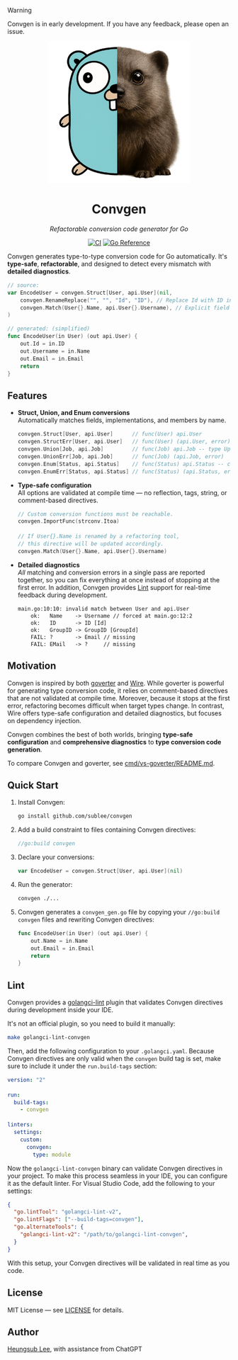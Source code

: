 > [!WARNING]
> Convgen is in early development. If you have any feedback, please open an
> issue.

<p align="center">
<img src="assets/convgen.png" alt="Convgen Logo" width="320" />
</p>

<h1 align="center">Convgen</h1>
<p align="center"><i>Refactorable conversion code generator for Go</i></p>

<p align="center">
<a href="https://github.com/sublee/convgen/actions/workflows/ci.yaml"><img src="https://github.com/sublee/convgen/actions/workflows/ci.yaml/badge.svg" alt="CI"></a>
<a href="https://pkg.go.dev/github.com/sublee/convgen"><img src="https://pkg.go.dev/badge/github.com/sublee/convgen.svg" alt="Go Reference"></a>
</p>

Convgen generates type-to-type conversion code for Go automatically. It's
**type-safe**, **refactorable**, and designed to detect every mismatch with
**detailed diagnostics**.

```go
// source:
var EncodeUser = convgen.Struct[User, api.User](nil,
    convgen.RenameReplace("", "", "Id", "ID"), // Replace Id with ID in output types before matching
    convgen.Match(User{}.Name, api.User{}.Username), // Explicit field matching
)
```

```go
// generated: (simplified)
func EncodeUser(in User) (out api.User) {
    out.Id = in.ID
    out.Username = in.Name
    out.Email = in.Email
    return
}
```

## Features

- **Struct, Union, and Enum conversions**  
  Automatically matches fields, implementations, and members by name.

  ```go
  convgen.Struct[User, api.User]      // func(User) api.User
  convgen.StructErr[User, api.User]   // func(User) (api.User, error)
  convgen.Union[Job, api.Job]         // func(Job) api.Job -- type UploadJob, type OrderJob, ...
  convgen.UnionErr[Job, api.Job]      // func(Job) (api.Job, error)
  convgen.Enum[Status, api.Status]    // func(Status) api.Status -- const StatusTodo, const StatusPending, ...
  convgen.EnumErr[Status, api.Status] // func(Status) (api.Status, error)
  ```

- **Type-safe configuration**  
  All options are validated at compile time — no reflection, tags, string, or
  comment-based directives.

  ```go
  // Custom conversion functions must be reachable.
  convgen.ImportFunc(strconv.Itoa)

  // If User{}.Name is renamed by a refactoring tool,
  // this directive will be updated accordingly.
  convgen.Match(User{}.Name, api.User{}.Username)
  ```
  
- **Detailed diagnostics**  
  *All* matching and conversion errors in a single pass are reported together,
  so you can fix everything at once instead of stopping at the first error. In
  addition, Convgen provides [Lint](#lint) support for real-time feedback during
  development.

  ```
  main.go:10:10: invalid match between User and api.User
      ok:   Name    -> Username // forced at main.go:12:2
      ok:   ID      -> ID [Id]
      ok:   GroupID -> GroupID [GroupId]
      FAIL: ?       -> Email // missing
      FAIL: EMail   -> ?     // missing
  ```

## Motivation

Convgen is inspired by both [goverter](https://github.com/jmattheis/goverter)
and [Wire](https://github.com/google/wire). While goverter is powerful for
generating type conversion code, it relies on comment-based directives that are
not validated at compile time. Moreover, because it stops at the first error,
refactoring becomes difficult when target types change. In contrast, Wire offers
type-safe configuration and detailed diagnostics, but focuses on dependency
injection.

Convgen combines the best of both worlds, bringing **type-safe configuration**
and **comprehensive diagnostics** to
**type conversion code generation**.

To compare Convgen and goverter, see
[cmd/vs-goverter/README.md](cmd/vs-goverter/README.md).

## Quick Start

1. Install Convgen:

    ```bash
    go install github.com/sublee/convgen
    ```

2. Add a build constraint to files containing Convgen directives:

    ```go
    //go:build convgen
    ```

3. Declare your conversions:

    ```go
    var EncodeUser = convgen.Struct[User, api.User](nil)
    ```

4. Run the generator:

    ```bash
    convgen ./...
    ```

5. Convgen generates a `convgen_gen.go` file by copying your `//go:build convgen`
   files and rewriting Convgen directives:

    ```go
    func EncodeUser(in User) (out api.User) {
        out.Name = in.Name
        out.Email = in.Email
        return
    }
    ```

## Lint

Convgen provides a [golangci-lint](https://github.com/golangci/golangci-lint)
plugin that validates Convgen directives during development inside your IDE.

It's not an official plugin, so you need to build it manually:

```bash
make golangci-lint-convgen
```

Then, add the following configuration to your `.golangci.yaml`. Because Convgen
directives are only valid when the `convgen` build tag is set, make sure to
include it under the `run.build-tags` section:

```yaml
version: "2"

run:
  build-tags:
    - convgen

linters:
  settings:
    custom:
      convgen:
        type: module
```

Now the `golangci-lint-convgen` binary can validate Convgen directives in your
project. To make this process seamless in your IDE, you can configure it as the
default linter. For Visual Studio Code, add the following to your settings:

```json
{
  "go.lintTool": "golangci-lint-v2",
  "go.lintFlags": ["--build-tags=convgen"],
  "go.alternateTools": {
    "golangci-lint-v2": "/path/to/golangci-lint-convgen",
  }
}
```

With this setup, your Convgen directives will be validated in real time as you
code.

## License

MIT License — see [LICENSE](LICENSE) for details.

## Author

[Heungsub Lee](https://subl.ee/), with assistance from ChatGPT
